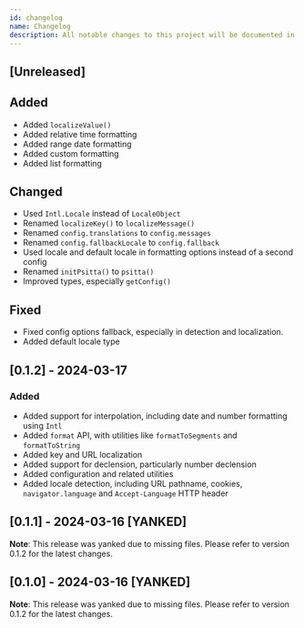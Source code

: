 ```yaml
---
id: changelog
name: Changelog
description: All notable changes to this project will be documented in this file.
---
```


## [Unreleased]

## Added

- Added `localizeValue()`
- Added relative time formatting
- Added range date formatting
- Added custom formatting
- Added list formatting

## Changed

- Used `Intl.Locale` instead of `LocaleObject`
- Renamed `localizeKey()` to `localizeMessage()`
- Renamed `config.translations` to `config.messages`
- Renamed `config.fallbackLocale` to `config.fallback`
- Used locale and default locale in formatting options instead of a second config
- Renamed `initPsitta()` to `psitta()`
- Improved types, especially `getConfig()`

## Fixed

- Fixed config options fallback, especially in detection and localization.
- Added default locale type

## [0.1.2] - 2024-03-17

### Added

- Added support for interpolation, including date and number formatting using `Intl`
- Added `format` API, with utilities like `formatToSegments` and `formatToString`
- Added key and URL localization
- Added support for declension, particularly number declension
- Added configuration and related utilities
- Added locale detection, including URL pathname, cookies, `navigator.language` and `Accept-Language` HTTP header

## [0.1.1] - 2024-03-16 [YANKED]

**Note**: This release was yanked due to missing files. Please refer to version 0.1.2 for the latest changes.

## [0.1.0] - 2024-03-16 [YANKED]

**Note**: This release was yanked due to missing files. Please refer to version 0.1.2 for the latest changes.
